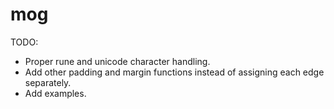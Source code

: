 # mog

TODO: 
- Proper rune and unicode character handling.
- Add other padding and margin functions instead of assigning each edge separately.
- Add examples.